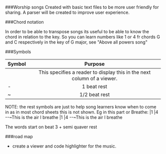 ###Worship songs
Created with basic text files to be more user friendly for sharing.
A parser will be created to improve user experience.

###Chord notation

In order to be able to transpose songs its useful to be able to know the chord in relation to the key.
So you can learn numbers like 1 or 4  fr chords G and C respectively in the key of G major, see "Above all powers song"

###Symbols

| Symbol       |                                 Purpose                                 |
|--------------|:-----------------------------------------------------------------------:|
| <page break> | This specifies a reader to display this in the next column of a viewer. |
| -            |                               1 beat rest                               |
| ~            |                              1/2 beat rest                              |
NOTE: the rest symbols are just to help song learners know when to come in as in most chord sheets 
this is not shown. Eg in this part or Breathe:
|1             |4
 --~This is the air I breathe
|1             |4
 --~This is the air I breathe
 
 The words start on beat 3 + semi quaver rest
 

###road map

* create a viewer and code highlighter for the music.
